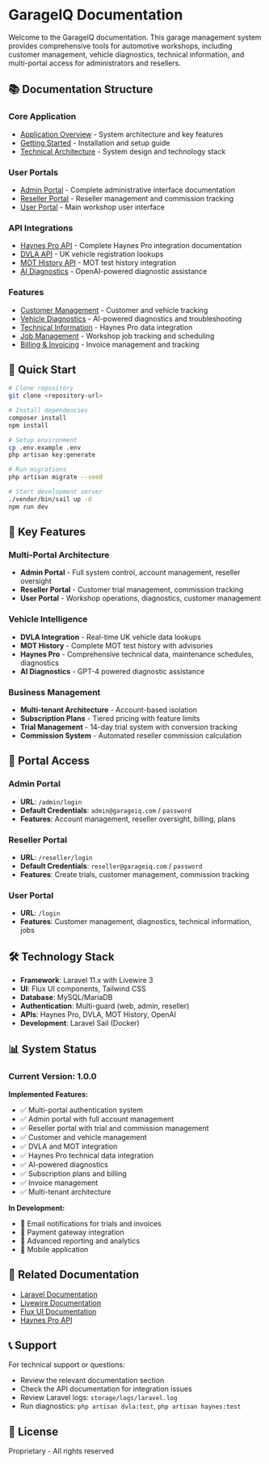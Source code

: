 # GarageIQ Documentation

Welcome to the GarageIQ documentation. This garage management system provides comprehensive tools for automotive workshops, including customer management, vehicle diagnostics, technical information, and multi-portal access for administrators and resellers.

## 📚 Documentation Structure

### Core Application
- [Application Overview](overview.md) - System architecture and key features
- [Getting Started](getting-started.md) - Installation and setup guide
- [Technical Architecture](architecture.md) - System design and technology stack

### User Portals
- [Admin Portal](admin-portal/README.md) - Complete administrative interface documentation
- [Reseller Portal](reseller-portal/README.md) - Reseller management and commission tracking
- [User Portal](user-portal/README.md) - Main workshop user interface

### API Integrations
- [Haynes Pro API](api/haynes-pro-api.md) - Complete Haynes Pro integration documentation
- [DVLA API](api/dvla-api.md) - UK vehicle registration lookups
- [MOT History API](api/mot-api.md) - MOT test history integration
- [AI Diagnostics](api/diagnostics-ai.md) - OpenAI-powered diagnostic assistance

### Features
- [Customer Management](features/customer-management.md) - Customer and vehicle tracking
- [Vehicle Diagnostics](features/diagnostics.md) - AI-powered diagnostics and troubleshooting
- [Technical Information](features/technical-info.md) - Haynes Pro data integration
- [Job Management](features/jobs.md) - Workshop job tracking and scheduling
- [Billing & Invoicing](features/billing.md) - Invoice management and tracking

## 🚀 Quick Start

```bash
# Clone repository
git clone <repository-url>

# Install dependencies
composer install
npm install

# Setup environment
cp .env.example .env
php artisan key:generate

# Run migrations
php artisan migrate --seed

# Start development server
./vendor/bin/sail up -d
npm run dev
```

## 🔑 Key Features

### Multi-Portal Architecture
- **Admin Portal** - Full system control, account management, reseller oversight
- **Reseller Portal** - Customer trial management, commission tracking
- **User Portal** - Workshop operations, diagnostics, customer management

### Vehicle Intelligence
- **DVLA Integration** - Real-time UK vehicle data lookups
- **MOT History** - Complete MOT test history with advisories
- **Haynes Pro** - Comprehensive technical data, maintenance schedules, diagnostics
- **AI Diagnostics** - GPT-4 powered diagnostic assistance

### Business Management
- **Multi-tenant Architecture** - Account-based isolation
- **Subscription Plans** - Tiered pricing with feature limits
- **Trial Management** - 14-day trial system with conversion tracking
- **Commission System** - Automated reseller commission calculation

## 📖 Portal Access

### Admin Portal
- **URL**: `/admin/login`
- **Default Credentials**: `admin@garageiq.com` / `password`
- **Features**: Account management, reseller oversight, billing, plans

### Reseller Portal
- **URL**: `/reseller/login`
- **Default Credentials**: `reseller@garageiq.com` / `password`
- **Features**: Create trials, customer management, commission tracking

### User Portal
- **URL**: `/login`
- **Features**: Customer management, diagnostics, technical information, jobs

## 🛠 Technology Stack

- **Framework**: Laravel 11.x with Livewire 3
- **UI**: Flux UI components, Tailwind CSS
- **Database**: MySQL/MariaDB
- **Authentication**: Multi-guard (web, admin, reseller)
- **APIs**: Haynes Pro, DVLA, MOT History, OpenAI
- **Development**: Laravel Sail (Docker)

## 📊 System Status

### Current Version: 1.0.0

**Implemented Features:**
- ✅ Multi-portal authentication system
- ✅ Admin portal with full account management
- ✅ Reseller portal with trial and commission management
- ✅ Customer and vehicle management
- ✅ DVLA and MOT integration
- ✅ Haynes Pro technical data integration
- ✅ AI-powered diagnostics
- ✅ Subscription plans and billing
- ✅ Invoice management
- ✅ Multi-tenant architecture

**In Development:**
- 🔄 Email notifications for trials and invoices
- 🔄 Payment gateway integration
- 🔄 Advanced reporting and analytics
- 🔄 Mobile application

## 🔗 Related Documentation

- [Laravel Documentation](https://laravel.com/docs)
- [Livewire Documentation](https://livewire.laravel.com/docs)
- [Flux UI Documentation](https://fluxui.dev)
- [Haynes Pro API](https://developer.haynes.com)

## 📞 Support

For technical support or questions:
- Review the relevant documentation section
- Check the API documentation for integration issues
- Review Laravel logs: `storage/logs/laravel.log`
- Run diagnostics: `php artisan dvla:test`, `php artisan haynes:test`

## 📝 License

Proprietary - All rights reserved
